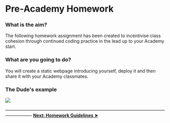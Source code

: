 # Pre-Academy Homework

### What is the aim?

The following homework assignment has been created to incentivise class cohesion through continued coding practice in the lead up to your Academy start.

### What are you going to do?

You will create a static webpage introducing yourself, deploy it and then share it with your Academy classmates.

### The Dude's example

![](https://cd.sseu.re/The_Big_Lebio_2018-03-16_11-47-48.png)

―――――――――――――――――――――――――――――――――――――――――― **[Next: Homework Guidelines ➤](https://github.com/Codaisseur/pre-academy-homework/tree/master/01.%20Guidelines)**
